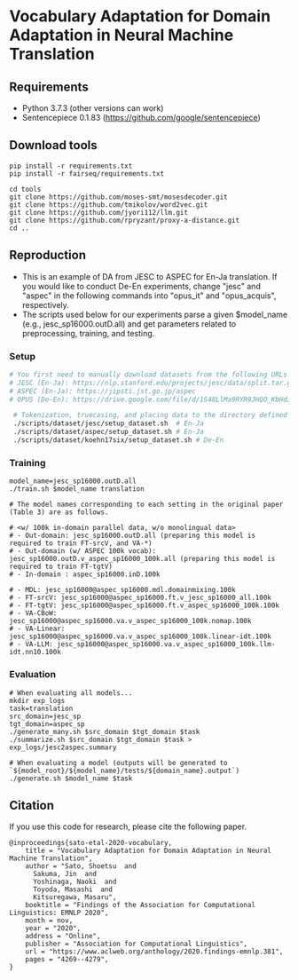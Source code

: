 # Vocabulary Adaptation for Domain Adaptation in Neural Machine Translation

## Requirements
- Python 3.7.3 (other versions can work)
- Sentencepiece 0.1.83 (https://github.com/google/sentencepiece)

## Download tools
```
pip install -r requirements.txt
pip install -r fairseq/requirements.txt

cd tools
git clone https://github.com/moses-smt/mosesdecoder.git 
git clone https://github.com/tmikolov/word2vec.git
git clone https://github.com/jyori112/llm.git
git clone https://github.com/rpryzant/proxy-a-distance.git
cd ..
```

## Reproduction
- This is an example of DA from JESC to ASPEC for En-Ja translation. If you would like to conduct De-En experiments, change "jesc" and "aspec" in the following commands into "opus_it" and "opus_acquis", respectively.
- The scripts used below for our experiments parse a given $model_name (e.g., jesc_sp16000.outD.all) and get parameters related to preprocessing, training, and testing. 


### Setup
```bash
# You first need to manually download datasets from the following URLs and place them to the directories specified in const.sh.
# JESC (En-Ja): https://nlp.stanford.edu/projects/jesc/data/split.tar.gz
# ASPEC (En-Ja): https://jipsti.jst.go.jp/aspec
# OPUS (De-En): https://drive.google.com/file/d/1S48LlMa9RYR9JHQO_KbHdJF8lwVOpLVH/view?usp=sharing

 # Tokenization, truecasing, and placing data to the directory defined by const.sh.
 ./scripts/dataset/jesc/setup_dataset.sh  # En-Ja
 ./scripts/dataset/aspec/setup_dataset.sh # En-Ja
 ./scripts/dataset/koehn17six/setup_dataset.sh # De-En
```

### Training
```
model_name=jesc_sp16000.outD.all
./train.sh $model_name translation

# The model names corresponding to each setting in the original paper (Table 3) are as follows.

# <w/ 100k in-domain parallel data, w/o monolingual data>
# - Out-domain: jesc_sp16000.outD.all (preparing this model is required to train FT-srcV, and VA-*)
# - Out-domain (w/ ASPEC 100k vocab): jesc_sp16000.outD.v_aspec_sp16000_100k.all (preparing this model is required to train FT-tgtV)
# - In-domain : aspec_sp16000.inD.100k

# - MDL: jesc_sp16000@aspec_sp16000.mdl.domainmixing.100k
# - FT-srcV: jesc_sp16000@aspec_sp16000.ft.v_jesc_sp16000_all.100k
# - FT-tgtV: jesc_sp16000@aspec_sp16000.ft.v_aspec_sp16000_100k.100k
# - VA-CBoW: jesc_sp16000@aspec_sp16000.va.v_aspec_sp16000_100k.nomap.100k
# - VA-Linear: jesc_sp16000@aspec_sp16000.va.v_aspec_sp16000_100k.linear-idt.100k
# - VA-LLM: jesc_sp16000@aspec_sp16000.va.v_aspec_sp16000_100k.llm-idt.nn10.100k
```


### Evaluation

```
# When evaluating all models...
mkdir exp_logs
task=translation
src_domain=jesc_sp
tgt_domain=aspec_sp
./generate_many.sh $src_domain $tgt_domain $task
./summarize.sh $src_domain $tgt_domain $task > exp_logs/jesc2aspec.summary

# When evaluating a model (outputs will be generated to `${model_root}/${model_name}/tests/${domain_name}.output`)
./generate.sh $model_name $task

```



## Citation
If you use this code for research, please cite the following paper.
```
@inproceedings{sato-etal-2020-vocabulary,
    title = "Vocabulary Adaptation for Domain Adaptation in Neural Machine Translation",
    author = "Sato, Shoetsu  and
      Sakuma, Jin  and
      Yoshinaga, Naoki  and
      Toyoda, Masashi  and
      Kitsuregawa, Masaru",
    booktitle = "Findings of the Association for Computational Linguistics: EMNLP 2020",
    month = nov,
    year = "2020",
    address = "Online",
    publisher = "Association for Computational Linguistics",
    url = "https://www.aclweb.org/anthology/2020.findings-emnlp.381",
    pages = "4269--4279",
}
```
